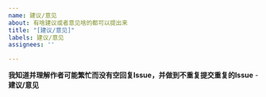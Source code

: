 ```yaml
---
name: 建议/意见
about: 有啥建议或者意见啥的都可以提出来
title: "[建议/意见]"
labels: 建议/意见
assignees: ''

---
```


**我知道并理解作者可能繁忙而没有空回复Issue，并做到不重复提交重复的Issue**
-**建议/意见**

